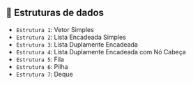 ## :hammer:  Estruturas de dados

- `Estrutura 1`: Vetor Simples
- `Estrutura 2`: Lista Encadeada Simples
- `Estrutura 3`: Lista Duplamente Encadeada
- `Estrutura 4`: Lista Duplamente Encadeada com Nó Cabeça
- `Estrutura 5`: Fila
- `Estrutura 6`: Pilha
- `Estrutura 7`: Deque
